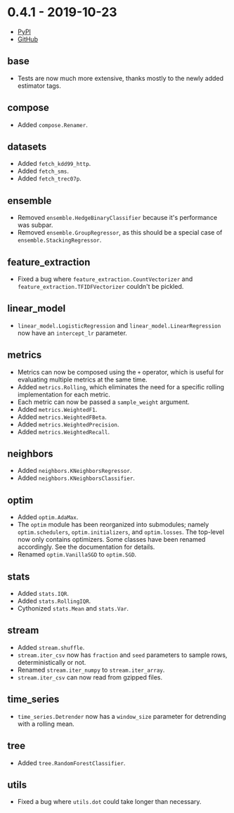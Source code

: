 # 0.4.1 - 2019-10-23

- [PyPI](https://pypi.org/project/river/0.4.1/)
- [GitHub](https://github.com/river-ml/river/releases/tag/0.4.1)

## base

- Tests are now much more extensive, thanks mostly to the newly added estimator tags.

## compose

- Added `compose.Renamer`.

## datasets

- Added `fetch_kdd99_http`.
- Added `fetch_sms`.
- Added `fetch_trec07p`.

## ensemble

- Removed `ensemble.HedgeBinaryClassifier` because it's performance was subpar.
- Removed `ensemble.GroupRegressor`, as this should be a special case of `ensemble.StackingRegressor`.

## feature_extraction

- Fixed a bug where `feature_extraction.CountVectorizer` and `feature_extraction.TFIDFVectorizer` couldn't be pickled.

## linear_model

- `linear_model.LogisticRegression` and `linear_model.LinearRegression` now have an `intercept_lr` parameter.

## metrics

- Metrics can now be composed using the `+` operator, which is useful for evaluating multiple metrics at the same time.
- Added `metrics.Rolling`, which eliminates the need for a specific rolling implementation for each metric.
- Each metric can now be passed a `sample_weight` argument.
- Added `metrics.WeightedF1`.
- Added `metrics.WeightedFBeta`.
- Added `metrics.WeightedPrecision`.
- Added `metrics.WeightedRecall`.

## neighbors

- Added `neighbors.KNeighborsRegressor`.
- Added `neighbors.KNeighborsClassifier`.

## optim

- Added `optim.AdaMax`.
- The `optim` module has been reorganized into submodules; namely `optim.schedulers`, `optim.initializers`, and `optim.losses`. The top-level now only contains optimizers. Some classes have been renamed accordingly. See the documentation for details.
- Renamed `optim.VanillaSGD` to `optim.SGD`.

## stats

- Added `stats.IQR`.
- Added `stats.RollingIQR`.
- Cythonized `stats.Mean` and `stats.Var`.

## stream

- Added `stream.shuffle`.
- `stream.iter_csv` now has `fraction` and `seed` parameters to sample rows, deterministically or not.
- Renamed `stream.iter_numpy` to `stream.iter_array`.
- `stream.iter_csv` can now read from gzipped files.

## time_series

- `time_series.Detrender` now has a `window_size` parameter for detrending with a rolling mean.

## tree

- Added `tree.RandomForestClassifier`.

## utils

- Fixed a bug where `utils.dot` could take longer than necessary.
